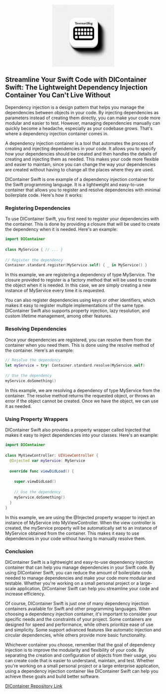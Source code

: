 <script type="text/javascript">
        function googleTranslateElementInit() {
            new google.translate.TranslateElement({
                pageLanguage: 'auto',
                layout: google.translate.TranslateElement.InlineLayout.VERTICAL,
                autoDisplay: true
            }, 'google_translate_element');
        }
</script>
<script type="text/javascript" src="//translate.google.com/translate_a/element.js?cb=googleTranslateElementInit"></script>
<link rel="stylesheet" href="https://fonts.googleapis.com/css?family=Bungee Hairline&display=swap">

<div style="display: flex; justify-content: center;">
  <img src="./icon.webp" style="height: 200px;" />
</div>

## Streamline Your Swift Code with DIContainer Swift: The Lightweight Dependency Injection Container You Can't Live Without

Dependency injection is a design pattern that helps you manage the dependencies between objects in your code. By injecting dependencies as parameters instead of creating them directly, you can make your code more modular and easier to test. However, managing dependencies manually can quickly become a headache, especially as your codebase grows. That's where a dependency injection container comes in.

A dependency injection container is a tool that automates the process of creating and injecting dependencies in your code. It allows you to specify how your dependencies should be created and then handles the details of creating and injecting them as needed. This makes your code more flexible and easier to maintain, since you can change the way your dependencies are created without having to change all the places where they are used.

DIContainer Swift is one example of a dependency injection container for the Swift programming language. It is a lightweight and easy-to-use container that allows you to register and resolve dependencies with minimal boilerplate code. Here's how it works:

### Registering Dependencies

To use DIContainer Swift, you first need to register your dependencies with the container. This is done by providing a closure that will be used to create the dependency when it is needed. Here's an example:

```swift
import DIContainer 

class MyService { // ... } 

// Register the dependency
Container.standard.register(MyService.self) { _ in MyService() }
```

In this example, we are registering a dependency of type MyService. The closure provided to register is a factory method that will be used to create the object when it is needed. In this case, we are simply creating a new instance of MyService every time it is requested.

You can also register dependencies using keys or other identifiers, which makes it easy to register multiple implementations of the same type. DIContainer Swift also supports property injection, lazy resolution, and custom lifetime management, among other features.

### Resolving Dependencies

Once your dependencies are registered, you can resolve them from the container when you need them. This is done using the resolve method of the container. Here's an example:

```swift
// Resolve the dependency 
let myService = try! Container.standard.resolve(MyService.self)

// Use the dependency 
myService.doSomething()
```

In this example, we are resolving a dependency of type MyService from the container. The resolve method returns the requested object, or throws an error if the object cannot be created. Once we have the object, we can use it as needed.

### Using Property Wrappers

DIContainer Swift also provides a property wrapper called Injected that makes it easy to inject dependencies into your classes. Here's an example:

```swift
import DIContainer 

class MyViewController: UIViewController { 
  @Injected var myService: MyService 

  override func viewDidLoad() { 
  
    super.viewDidLoad() 

    // Use the dependency
    myService.doSomething() 
  } 
}
```

In this example, we are using the @Injected property wrapper to inject an instance of MyService into MyViewController. When the view controller is created, the myService property will be automatically set to an instance of MyService obtained from the container. This makes it easy to use dependencies in your code without having to manually resolve them.

### Conclusion

DIContainer Swift is a lightweight and easy-to-use dependency injection container that can help you manage dependencies in your Swift code. By using DIContainer Swift, you can reduce the amount of boilerplate code needed to manage dependencies and make your code more modular and testable. Whether you're working on a small personal project or a large-scale application, DIContainer Swift can help you streamline your code and increase efficiency.

Of course, DIContainer Swift is just one of many dependency injection containers available for Swift and other programming languages. When choosing a dependency injection container, it's important to consider your specific needs and the constraints of your project. Some containers are designed for speed and performance, while others prioritize ease of use and simplicity. Some support advanced features like automatic injection and circular dependencies, while others provide more basic functionality.

Whichever container you choose, remember that the goal of dependency injection is to improve the modularity and flexibility of your code. By separating the creation and configuration of objects from their usage, you can create code that is easier to understand, maintain, and test. Whether you're working on a small personal project or a large enterprise application, using a dependency injection container like DIContainer Swift can help you achieve these goals and build better software.

[DIContainer Repository Link](https://github.com/Tavernari/DIContainer)
